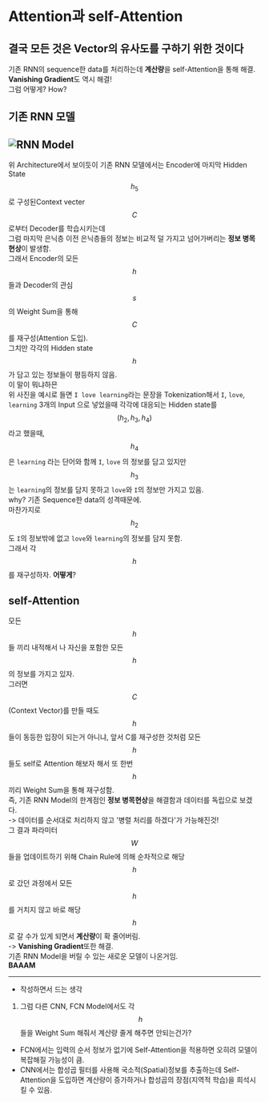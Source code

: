 

# Attention과 self-Attention
## 결국 모든 것은 Vector의 유사도를 구하기 위한 것이다


기존 RNN의 sequence한 data를 처리하는데 **계산량**을 self-Attention을 통해 해결.  
**Vanishing Gradient**도 역시 해결!  
그럼 어떻게? How?  

## 기존 RNN 모델  
![RNN Model](/assets/images/Encoder_Decoder.png) 
---
위 Architecture에서 보이듯이 기존 RNN 모델에서는 Encoder에 마지막 Hidden State $$h_5$$로 구성된Context vecter $$C$$ 로부터 Decoder를 학습시키는데  
그럼 마지막 은닉층 이전 은닉층들의 정보는 비교적 덜 가지고 넘어가버리는 **정보 병목 현상**이 발생함.  
그래서 Encoder의 모든 $$h$$들과 Decoder의 관심 $$s$$의 Weight Sum을 통해 $$C$$를 재구성(Attention 도입).  
그치만 각각의 Hidden state $$h$$ 가 담고 있는 정보들이 평등하지 않음.  
이 말이 뭐냐하믄  
위 사진을 예시로 들면 `I love learning`라는 문장을 Tokenization해서 `I`, `love`, `learning` 3개의 Input 으로 넣었을때 각각에 대응되는 Hidden state를 $$(h_2, h_3, h_4)$$ 라고 했을때,  
$$h_4$$ 은 `learning` 라는 단어와 함께 `I`, `love` 의 정보를 담고 있지만 $$h_3$$ 는 `learning`의 정보를 담지 못하고 `love`와 `I`의 정보만 가지고 있음.  
why? 기존 Sequence한 data의 성격때문에.  
마찬가지로  $$h_2$$ 도 `I`의 정보밖에 없고 `love`와 `learning`의 정보를 담지 못함.  
그래서 각 $$h$$를 재구성하자. **어떻게**?  

## self-Attention
모든 $$h$$들 끼리 내적해서 나 자신을 포함한 모든 $$h$$ 의 정보를 가지고 있자.  
그러면 $$C$$(Context Vector)를 만들 때도 $$h$$들이 동등한 입장이 되는거 아니냐, 앞서 C를 재구성한 것처럼 모든 $$h$$들도 self로 Attention 해보자 해서 또 한번 $$h$$끼리 Weight Sum을 통해 재구성함.  
즉, 기존 RNN Model의 한계점인 **정보 병목현상**을 해결함과 데이터를 독립으로 보겠다.  
-> 데이터를 순서대로 처리하지 않고 '병렬 처리를 하겠다'가 가능해진것!  
그 결과 파라미터 $$W$$들을 업데이트하기 위해 Chain Rule에 의해 순차적으로 해당 $$h$$로 갔던 과정에서 모든 $$h$$를 거치지 않고 바로 해당 $$h$$로 갈 수가 있게 되면서 **계산량**이 확 줄어버림.  
-> **Vanishing Gradient**또한 해결.  
기존 RNN Model을 버릴 수 있는 새로운 모델이 나온거임.  
**BAAAM**

---

+ 작성하면서 드는 생각
1. 그럼 다른 CNN, FCN Model에서도 각 $$h$$들을 Weight Sum 해줘서 계산량 줄게 해주면 안되는건가?
  - FCN에서는 입력의 순서 정보가 없기에 Self-Attention을 적용하면 오히려 모델이 복잡해질 가능성이 큼.
  - CNN에서는 합성곱 필터를 사용해 국소적(Spatial)정보를 추출하는데 Self-Attention을 도입하면 계산량이 증가하거나 합성곱의 장점(지역적 학습)을 희석시킬 수 있음.
